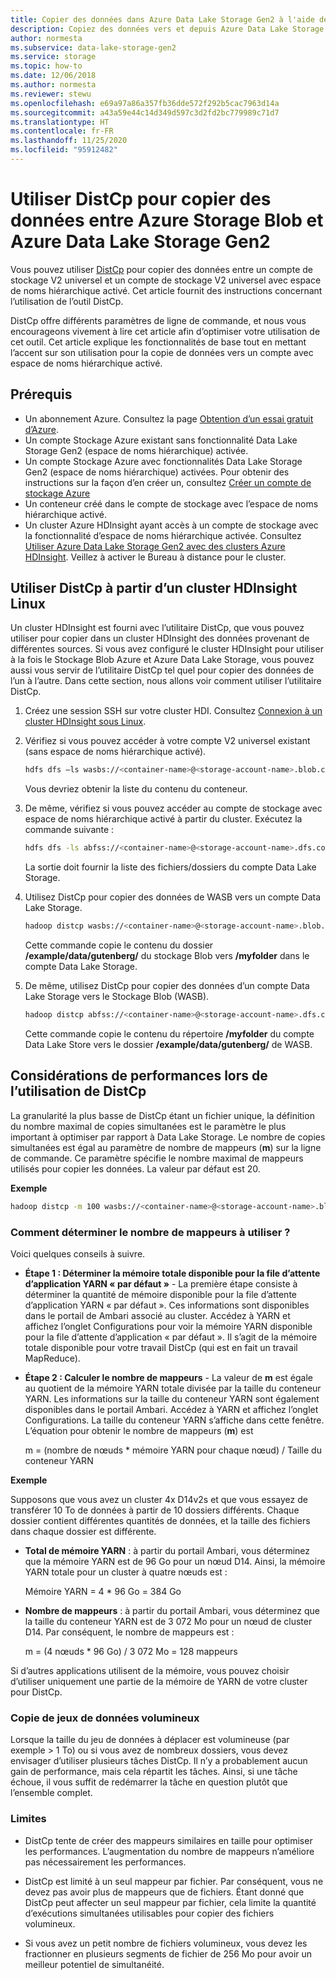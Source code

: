 ```yaml
---
title: Copier des données dans Azure Data Lake Storage Gen2 à l'aide de DistCp | Microsoft Docs
description: Copiez des données vers et depuis Azure Data Lake Storage Gen2 à l’aide de l’outil de copie distribuée d’Apache Hadoop (DistCp).
author: normesta
ms.subservice: data-lake-storage-gen2
ms.service: storage
ms.topic: how-to
ms.date: 12/06/2018
ms.author: normesta
ms.reviewer: stewu
ms.openlocfilehash: e69a97a86a357fb36dde572f292b5cac7963d14a
ms.sourcegitcommit: a43a59e44c14d349d597c3d2fd2bc779989c71d7
ms.translationtype: HT
ms.contentlocale: fr-FR
ms.lasthandoff: 11/25/2020
ms.locfileid: "95912482"
---
```

# <a name="use-distcp-to-copy-data-between-azure-storage-blobs-and-azure-data-lake-storage-gen2"></a>Utiliser DistCp pour copier des données entre Azure Storage Blob et Azure Data Lake Storage Gen2

Vous pouvez utiliser [DistCp](https://hadoop.apache.org/docs/stable/hadoop-distcp/DistCp.html) pour copier des données entre un compte de stockage V2 universel et un compte de stockage V2 universel avec espace de noms hiérarchique activé. Cet article fournit des instructions concernant l’utilisation de l’outil DistCp.

DistCp offre différents paramètres de ligne de commande, et nous vous encourageons vivement à lire cet article afin d’optimiser votre utilisation de cet outil. Cet article explique les fonctionnalités de base tout en mettant l’accent sur son utilisation pour la copie de données vers un compte avec espace de noms hiérarchique activé.

## <a name="prerequisites"></a>Prérequis

* Un abonnement Azure. Consultez la page [Obtention d’un essai gratuit d’Azure](https://azure.microsoft.com/pricing/free-trial/).
* Un compte Stockage Azure existant sans fonctionnalité Data Lake Storage Gen2 (espace de noms hiérarchique) activée.
* Un compte Stockage Azure avec fonctionnalités Data Lake Storage Gen2 (espace de noms hiérarchique) activées. Pour obtenir des instructions sur la façon d’en créer un, consultez [Créer un compte de stockage Azure](../common/storage-account-create.md)
* Un conteneur créé dans le compte de stockage avec l’espace de noms hiérarchique activé.
* Un cluster Azure HDInsight ayant accès à un compte de stockage avec la fonctionnalité d’espace de noms hiérarchique activée. Consultez [Utiliser Azure Data Lake Storage Gen2 avec des clusters Azure HDInsight](../../hdinsight/hdinsight-hadoop-use-data-lake-storage-gen2.md?toc=%2fazure%2fstorage%2fblobs%2ftoc.json). Veillez à activer le Bureau à distance pour le cluster.

## <a name="use-distcp-from-an-hdinsight-linux-cluster"></a>Utiliser DistCp à partir d’un cluster HDInsight Linux

Un cluster HDInsight est fourni avec l’utilitaire DistCp, que vous pouvez utiliser pour copier dans un cluster HDInsight des données provenant de différentes sources. Si vous avez configuré le cluster HDInsight pour utiliser à la fois le Stockage Blob Azure et Azure Data Lake Storage, vous pouvez aussi vous servir de l’utilitaire DistCp tel quel pour copier des données de l’un à l’autre. Dans cette section, nous allons voir comment utiliser l’utilitaire DistCp.

1. Créez une session SSH sur votre cluster HDI. Consultez [Connexion à un cluster HDInsight sous Linux](../../hdinsight/hdinsight-hadoop-linux-use-ssh-unix.md).

2. Vérifiez si vous pouvez accéder à votre compte V2 universel existant (sans espace de noms hiérarchique activé).

    ```bash
    hdfs dfs –ls wasbs://<container-name>@<storage-account-name>.blob.core.windows.net/
    ```

   Vous devriez obtenir la liste du contenu du conteneur.

3. De même, vérifiez si vous pouvez accéder au compte de stockage avec espace de noms hiérarchique activé à partir du cluster. Exécutez la commande suivante :

    ```bash
    hdfs dfs -ls abfss://<container-name>@<storage-account-name>.dfs.core.windows.net/
    ```

    La sortie doit fournir la liste des fichiers/dossiers du compte Data Lake Storage.

4. Utilisez DistCp pour copier des données de WASB vers un compte Data Lake Storage.

    ```bash
    hadoop distcp wasbs://<container-name>@<storage-account-name>.blob.core.windows.net/example/data/gutenberg abfss://<container-name>@<storage-account-name>.dfs.core.windows.net/myfolder
    ```

    Cette commande copie le contenu du dossier **/example/data/gutenberg/** du stockage Blob vers **/myfolder** dans le compte Data Lake Storage.

5. De même, utilisez DistCp pour copier des données d’un compte Data Lake Storage vers le Stockage Blob (WASB).

    ```bash
    hadoop distcp abfss://<container-name>@<storage-account-name>.dfs.core.windows.net/myfolder wasbs://<container-name>@<storage-account-name>.blob.core.windows.net/example/data/gutenberg
    ```

    Cette commande copie le contenu du répertoire **/myfolder** du compte Data Lake Store vers le dossier **/example/data/gutenberg/** de WASB.

## <a name="performance-considerations-while-using-distcp"></a>Considérations de performances lors de l’utilisation de DistCp

La granularité la plus basse de DistCp étant un fichier unique, la définition du nombre maximal de copies simultanées est le paramètre le plus important à optimiser par rapport à Data Lake Storage. Le nombre de copies simultanées est égal au paramètre de nombre de mappeurs (**m**) sur la ligne de commande. Ce paramètre spécifie le nombre maximal de mappeurs utilisés pour copier les données. La valeur par défaut est 20.

**Exemple**

```bash
hadoop distcp -m 100 wasbs://<container-name>@<storage-account-name>.blob.core.windows.net/example/data/gutenberg abfss://<container-name>@<storage-account-name>.dfs.core.windows.net/myfolder
```

### <a name="how-do-i-determine-the-number-of-mappers-to-use"></a>Comment déterminer le nombre de mappeurs à utiliser ?

Voici quelques conseils à suivre.

* **Étape 1 : Déterminer la mémoire totale disponible pour la file d’attente d’application YARN « par défaut »**  - La première étape consiste à déterminer la quantité de mémoire disponible pour la file d’attente d’application YARN « par défaut ». Ces informations sont disponibles dans le portail de Ambari associé au cluster. Accédez à YARN et affichez l’onglet Configurations pour voir la mémoire YARN disponible pour la file d’attente d’application « par défaut ». Il s’agit de la mémoire totale disponible pour votre travail DistCp (qui est en fait un travail MapReduce).

* **Étape 2 : Calculer le nombre de mappeurs** - La valeur de **m** est égale au quotient de la mémoire YARN totale divisée par la taille du conteneur YARN. Les informations sur la taille du conteneur YARN sont également disponibles dans le portail Ambari. Accédez à YARN et affichez l’onglet Configurations. La taille du conteneur YARN s’affiche dans cette fenêtre. L’équation pour obtenir le nombre de mappeurs (**m**) est

    m = (nombre de nœuds * mémoire YARN pour chaque nœud) / Taille du conteneur YARN

**Exemple**

Supposons que vous avez un cluster 4x D14v2s et que vous essayez de transférer 10 To de données à partir de 10 dossiers différents. Chaque dossier contient différentes quantités de données, et la taille des fichiers dans chaque dossier est différente.

* **Total de mémoire YARN** : à partir du portail Ambari, vous déterminez que la mémoire YARN est de 96 Go pour un nœud D14. Ainsi, la mémoire YARN totale pour un cluster à quatre nœuds est : 

    Mémoire YARN = 4 * 96 Go = 384 Go

* **Nombre de mappeurs** : à partir du portail Ambari, vous déterminez que la taille du conteneur YARN est de 3 072 Mo pour un nœud de cluster D14. Par conséquent, le nombre de mappeurs est :

    m = (4 nœuds * 96 Go) / 3 072 Mo = 128 mappeurs

Si d’autres applications utilisent de la mémoire, vous pouvez choisir d’utiliser uniquement une partie de la mémoire de YARN de votre cluster pour DistCp.

### <a name="copying-large-datasets"></a>Copie de jeux de données volumineux

Lorsque la taille du jeu de données à déplacer est volumineuse (par exemple > 1 To) ou si vous avez de nombreux dossiers, vous devez envisager d’utiliser plusieurs tâches DistCp. Il n’y a probablement aucun gain de performance, mais cela répartit les tâches. Ainsi, si une tâche échoue, il vous suffit de redémarrer la tâche en question plutôt que l’ensemble complet.

### <a name="limitations"></a>Limites

* DistCp tente de créer des mappeurs similaires en taille pour optimiser les performances. L’augmentation du nombre de mappeurs n’améliore pas nécessairement les performances.

* DistCp est limité à un seul mappeur par fichier. Par conséquent, vous ne devez pas avoir plus de mappeurs que de fichiers. Étant donné que DistCp peut affecter un seul mappeur par fichier, cela limite la quantité d’exécutions simultanées utilisables pour copier des fichiers volumineux.

* Si vous avez un petit nombre de fichiers volumineux, vous devez les fractionner en plusieurs segments de fichier de 256 Mo pour avoir un meilleur potentiel de simultanéité.
